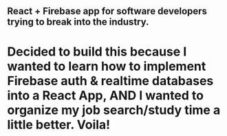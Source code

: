 ## React + Firebase app for software developers trying to break into the industry.

# Decided to build this because I wanted to learn how to implement Firebase auth & realtime databases into a React App, AND I wanted to organize my job search/study time a little better. Voila!